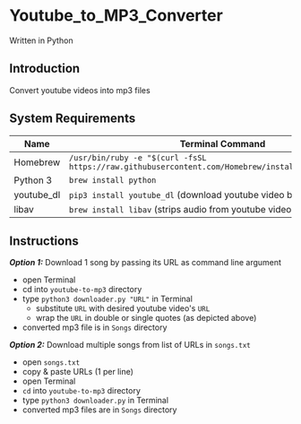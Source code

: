 # Youtube_to_MP3_Converter

Written in Python

## Introduction
Convert youtube videos into mp3 files

## System Requirements
Name       | Terminal Command
---        | ---
Homebrew   | `/usr/bin/ruby -e "$(curl -fsSL https://raw.githubusercontent.com/Homebrew/install/master/install)"`
Python 3   | `brew install python`
youtube_dl | `pip3 install youtube_dl` (download youtube video by URL)
libav      | `brew install libav` (strips audio from youtube videos)

## Instructions
***Option 1:*** Download 1 song by passing its URL as command line argument
- open Terminal
- cd into `youtube-to-mp3` directory
- type `python3 downloader.py "URL"` in Terminal
    - substitute `URL` with desired youtube video's `URL`
    - wrap the `URL` in double or single quotes (as depicted above)
- converted mp3 file is in `Songs` directory

***Option 2:*** Download multiple songs from list of URLs in `songs.txt`
- open `songs.txt`
- copy & paste URLs (1 per line)
- open Terminal
- `cd` into `youtube-to-mp3` directory
- type `python3 downloader.py` in Terminal
- converted mp3 files are in `Songs` directory
